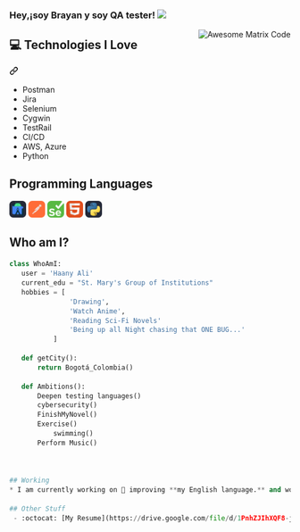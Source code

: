### Hey,¡soy Brayan y soy QA tester! <img src="https://media.giphy.com/media/hvRJCLFzcasrR4ia7z/giphy.gif" width="25px">

<img src="https://github.com/MarikIshtar007/MarikIshtar007/raw/master/images/matrix.gif" alt="Awesome Matrix Code" align="right" style="max-width: 100%; display: inline-block;" data-target="animated-image.originalImage">

<div class="markdown-heading" dir="auto"><h2 tabindex="-1" class="heading-element" dir="auto">💻 Technologies I Love</h2><a id="user-content-computer-technologies-i-love" class="anchor" aria-label="Permalink: :computer: Technologies I Love" href="#computer-technologies-i-love"><svg class="octicon octicon-link" viewBox="0 0 16 16" version="1.1" width="16" height="16" aria-hidden="true"><path d="m7.775 3.275 1.25-1.25a3.5 3.5 0 1 1 4.95 4.95l-2.5 2.5a3.5 3.5 0 0 1-4.95 0 .751.751 0 0 1 .018-1.042.751.751 0 0 1 1.042-.018 1.998 1.998 0 0 0 2.83 0l2.5-2.5a2.002 2.002 0 0 0-2.83-2.83l-1.25 1.25a.751.751 0 0 1-1.042-.018.751.751 0 0 1-.018-1.042Zm-4.69 9.64a1.998 1.998 0 0 0 2.83 0l1.25-1.25a.751.751 0 0 1 1.042.018.751.751 0 0 1 .018 1.042l-1.25 1.25a3.5 3.5 0 1 1-4.95-4.95l2.5-2.5a3.5 3.5 0 0 1 4.95 0 .751.751 0 0 1-.018 1.042.751.751 0 0 1-1.042.018 1.998 1.998 0 0 0-2.83 0l-2.5 2.5a1.998 1.998 0 0 0 0 2.83Z"></path></svg></a></div>

<ul dir="auto">

<li>Postman</li>
<li>Jira</li>
<li>Selenium</li>
<li>Cygwin</li>
<li>TestRail</li>
<li>CI/CD</li>
<li>AWS, Azure</li>
<li>Python</li>

</ul>

## Programming Languages
<p>
   <img src = 'https://github.com/tandpfun/skill-icons/blob/main/icons/AndroidStudio-Dark.svg' width='30'/>  <img src = 'https://github.com/tandpfun/skill-icons/blob/main/icons/Postman.svg' width='30'/> <img src = 'https://github.com/tandpfun/skill-icons/blob/main/icons/Selenium.svg' width='30'/> <img src = 'https://github.com/tandpfun/skill-icons/blob/main/icons/HTML.svg' width='30'/> <img src = 'https://github.com/tandpfun/skill-icons/blob/main/icons/Python-Dark.svg' width='30'/>
</p>

## Who am I?
 ```python
 class WhoAmI:
 	user = 'Haany Ali'
	current_edu = "St. Mary's Group of Institutions"
	hobbies = [
				'Drawing',
				'Watch Anime',
				'Reading Sci-Fi Novels'
				'Being up all Night chasing that ONE BUG...'
			]
	
	def getCity():
		return Bogotá_Colombia()
	
	def Ambitions():
		Deepen testing languages()
		cybersecurity()
		FinishMyNovel()
 		Exercise()
      		swimming()
		Perform Music()
		
		

## Working
 * I am currently working on 🔭 improving **my English language.** and working to polish my skills in automation.*

## Other Stuff
  - :octocat: [My Resume](https://drive.google.com/file/d/1PnhZJIhXQF8-jQOZLTSOZjn69ZCp5HBK/view?usp=sharing)


